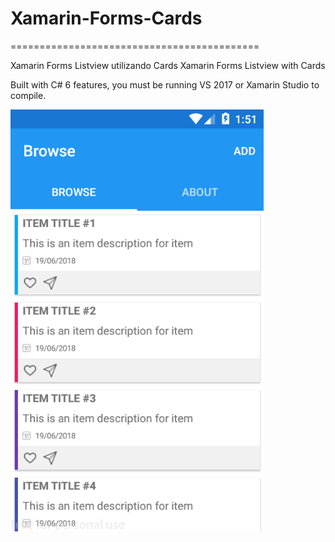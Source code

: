 # Xamarin-Forms-Cards
===========================================

Xamarin Forms Listview utilizando Cards
Xamarin Forms Listview with Cards


Built with C# 6 features, you must be running VS 2017 or Xamarin Studio to compile.

![All](Screenshots/print.png)
